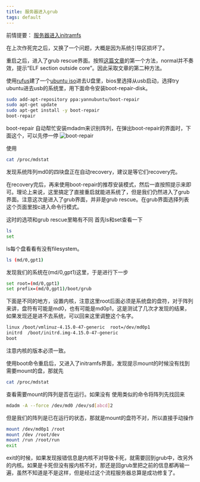 ```yaml
---
title: 服务器进入grub
tags: default
---
```


前情提要：
[服务器进入initramfs](https://pzweuj.github.io/2019/07/19/mdadm.html)


在上次作死完之后，又换了一个问题，大概是因为系统引导区损坏了。

重启之后，进入了grub rescue界面。按照[这篇文章](https://zhuanlan.zhihu.com/p/31996206)的第一个方法，normal并不奏效，提示“ELF section outside core”。因此采取文章的第二种方法。

使用[rufus](https://rufus.ie/)建了一个[ubuntu iso](https://ubuntu.com/download/desktop)进去U盘里，bios里选择从usb启动，选择try ubuntu进去usb的系统里，用下面命令安装boot-repair-disk。
```bash
sudo add-apt-repository ppa:yannubuntu/boot-repair
sudo apt-get update
sudo apt-get install -y boot-repair
boot-repair
```

boot-repair 自动帮忙安装mdadm来识别阵列，在弹出boot-repair的界面时，下面这个，可以先停一停
![boot-repair](https://a.fsdn.com/con/app/proj/boot-repair-cd/screenshots/brd.png)

使用
```bash
cat /proc/mdstat
```
发现系统阵列md0的四块盘正在自动recovery，建议是等它们recovery完。

在recovery完后，再来使用boot-repair的推荐安装模式，然后一直按照提示来即可。理论上来说，这里搞定了直接重启就能进系统了，但是我们仍然进入了grub界面。注意这次是进入了grub界面，并非是grub rescue。在grub界面选择列表这个页面里按c进入命令行模式。

这时的选项和grub rescue里略有不同
首先ls和set查看一下
```bash
ls
set
```
ls每个盘看看有没有filesystem。
```bash
ls (md/0,gpt1)
```
发现我们的系统在(md/0,gpt1)这里，于是进行下一步
```bash
set root=(md/0,gpt1)
set prefix=(md/0,gpt1)/boot/grub
```
下面是不同的地方，设置内核，注意这里root后面必须是系统盘的盘符，对于阵列来讲，盘符有可能是md0，也有可能是md0p1，这是测试了几次才发现的结果，如果发现还是进不去系统，可以回来这里调整这个名字。
```bash
linux /boot/vmlinuz-4.15.0-47-generic  root=/dev/md0p1
initrd  /boot/initrd.img-4.15.0-47-generic
boot
```
注意内核的版本必须一致。

使用boot命令重启后，又进入了initramfs界面，发现提示mount的时候没有找到需要mount的盘，那就先
```bash
cat /proc/mdstat
```
查看需要mount的阵列是否在运行。如果没有
使用类似的命令将阵列先找回来
```bash
mdadm -A --force /dev/md0 /dev/sd[abcd]2
```

但是我们的阵列是已在运行的状态，那就是mount的盘符不对，所以直接手动操作
```bash
mount /dev/md0p1 /root
mount /dev /root/dev
mount /run /root/run
exit
```

exit的时候，如果发现报错信息是内核不对导致卡死，就需要回到grub中，改另外的内核。如果是卡死但没有报内核不对，那还是回grub里把之前的信息都再输一遍，虽然不知道是不是这样，但是经过这个流程服务器总算是成功修复了。